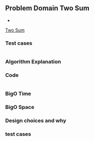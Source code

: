 ## Problem Domain Two Sum
-

[Two Sum]()

### Test cases

```python

```

### Algorithm Explanation



### Code

```Python


```

### BigO Time


### BigO Space


### Design choices and why


### test cases